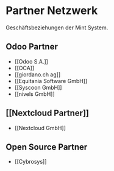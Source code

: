 # Partner Netzwerk
Geschäftsbeziehungen der Mint System.

## Odoo Partner

* [[Odoo S.A.]]
* [[OCA]]
* [[giordano.ch ag]]
* [[Equitania Software GmbH]]
* [[Syscoon GmbH]]
* [[nivels GmbH]]

## [[Nextcloud Partner]]

* [[Nextcloud GmbH]]

## Open Source Partner

* [[Cybrosys]]